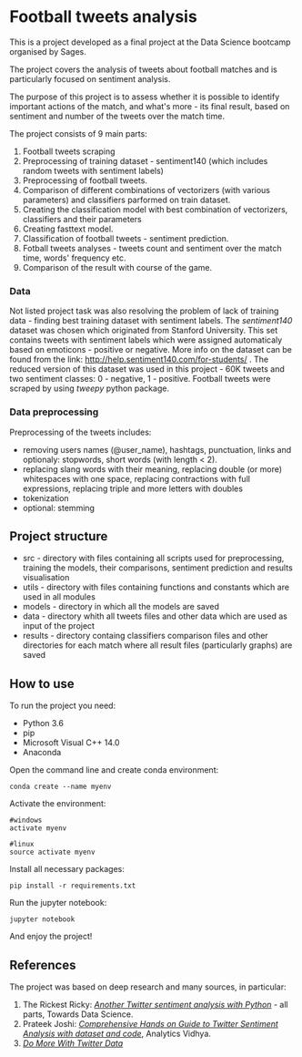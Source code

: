 # Football tweets analysis

This is a project developed as a final project at the Data Science bootcamp organised by Sages.

The project covers the analysis of tweets about football matches and is particularly focused on sentiment analysis. 

The purpose of this project is to assess whether it is possible to identify
important actions of the match, and what's more - its final result, 
based on sentiment and number of the tweets over the match time. 

The project consists of 9 main parts:
1. Football tweets scraping 
2. Preprocessing of training dataset - sentiment140 (which includes random tweets with sentiment labels)
3. Preprocessing of football tweets.
4. Comparison of different combinations of vectorizers (with various parameters) and classifiers parformed on train dataset.
5. Creating the classification model with best combination of vectorizers, classifiers and their parameters
6. Creating fasttext model.
7. Classification of football tweets - sentiment prediction.
8. Fotball tweets analyses - tweets count and sentiment over the match time, words' frequency etc.
9. Comparison of the result with course of the game.

### Data

Not listed project task was also resolving the problem of lack of training data - finding best training dataset with sentiment labels.
The *sentiment140* dataset was chosen which originated from Stanford University. This set contains tweets with sentiment labels
which were assigned automaticaly based on emoticons - positive or negative. 
More info on the dataset can be found from the link: http://help.sentiment140.com/for-students/ . 
The reduced version of this dataset was used in this project - 60K tweets and two sentiment classes: 0 - negative, 1 - positive.
Football tweets were scraped by using *tweepy* python package. 

### Data preprocessing

Preprocessing of the tweets includes:
- removing users names (@user_name), hashtags, punctuation, links and optionaly: stopwords, short words (with length < 2). 
- replacing slang words with their meaning, replacing double (or more) whitespaces with one space, replacing contractions with full expressions, replacing triple and more letters with doubles
- tokenization
- optional: stemming

## Project structure
- src - directory with files containing all scripts used for preprocessing, training the models, their comparisons, sentiment prediction and results visualisation
- utils - directory with files containing functions and constants which are used in all modules
- models - directory in which all the models are saved
- data - directory whith all tweets files and other data which are used as input of the project
- results - directory containg classifiers comparison files and other directories for each match where all result files (particularly graphs) are saved


## How to use

To run the project you need:
- Python 3.6
- pip
- Microsoft Visual C++ 14.0
- Anaconda

Open the command line and create conda environment:
```
conda create --name myenv
```
Activate the environment:
```
#windows
activate myenv

#linux
source activate myenv
```
Install all necessary packages:
```
pip install -r requirements.txt 
```
Run the jupyter notebook:
```
jupyter notebook
```
And enjoy the project!

## References

The project was based on deep research and many sources, in particular:
1. The Rickest Ricky: [*Another Twitter sentiment analysis with Python*](https://towardsdatascience.com/another-twitter-sentiment-analysis-bb5b01ebad90) - all parts, Towards Data Science. 
2. Prateek Joshi: [*Comprehensive Hands on Guide to Twitter Sentiment Analysis with dataset and code*](https://www.analyticsvidhya.com/blog/2018/07/hands-on-sentiment-analysis-dataset-python/), Analytics Vidhya.
3. [*Do More With Twitter Data*](https://twitterdev.github.io/do_more_with_twitter_data/finding_the_right_data.html)
